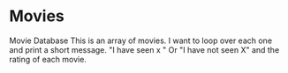 # Movies
Movie Database
This is an array of movies.
I want to loop over each one and print a short message.
"I have seen x "
Or
"I have not seen X"
and the rating of each movie.
